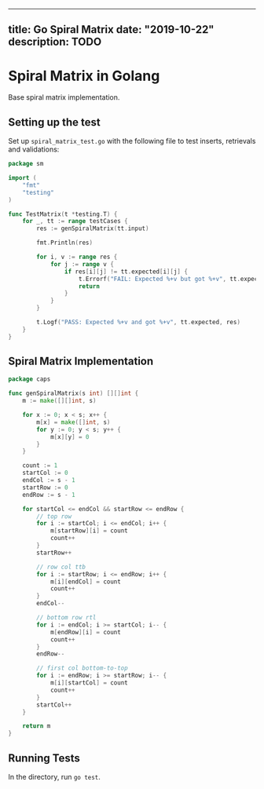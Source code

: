 
---
title: Go Spiral Matrix
date: "2019-10-22"
description: TODO
---

# Spiral Matrix in Golang

Base spiral matrix implementation.

## Setting up the test

Set up `spiral_matrix_test.go` with the following file to test inserts, retrievals and validations:

```go
package sm

import (
	"fmt"
	"testing"
)

func TestMatrix(t *testing.T) {
	for _, tt := range testCases {
		res := genSpiralMatrix(tt.input)

		fmt.Println(res)

		for i, v := range res {
			for j := range v {
				if res[i][j] != tt.expected[i][j] {
					t.Errorf("FAIL: Expected %+v but got %+v", tt.expected, res)
					return
				}
			}
		}

		t.Logf("PASS: Expected %+v and got %+v", tt.expected, res)
	}
}

```

## Spiral Matrix Implementation

```go
package caps

func genSpiralMatrix(s int) [][]int {
	m := make([][]int, s)

	for x := 0; x < s; x++ {
		m[x] = make([]int, s)
		for y := 0; y < s; y++ {
			m[x][y] = 0
		}
	}

	count := 1
	startCol := 0
	endCol := s - 1
	startRow := 0
	endRow := s - 1

	for startCol <= endCol && startRow <= endRow {
		// top row
		for i := startCol; i <= endCol; i++ {
			m[startRow][i] = count
			count++
		}
		startRow++

		// row col ttb
		for i := startRow; i <= endRow; i++ {
			m[i][endCol] = count
			count++
		}
		endCol--

		// bottom row rtl
		for i := endCol; i >= startCol; i-- {
			m[endRow][i] = count
			count++
		}
		endRow--

		// first col bottom-to-top
		for i := endRow; i >= startRow; i-- {
			m[i][startCol] = count
			count++
		}
		startCol++
	}

	return m
}
```

## Running Tests

In the directory, run `go test`.

